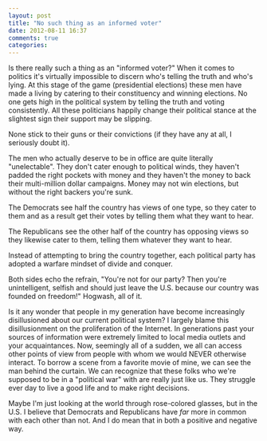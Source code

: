 ```yaml
---
layout: post
title: "No such thing as an informed voter"
date: 2012-08-11 16:37
comments: true
categories: 
---
```


Is there really such a thing as an "informed voter?" When it comes to politics it's virtually impossible to discern who's telling the truth and who's lying. At this stage of the game (presidential elections) these men have made a living by catering to their constituency and winning elections. No one gets high in the political system by telling the truth and voting consistently. All these politicians happily change their political stance at the slightest sign their support may be slipping.

<!-- more -->

None stick to their guns or their convictions (if they have any at all, I seriously doubt it).

The men who actually deserve to be in office are quite literally "unelectable". They don't cater enough to political winds, they haven't padded the right pockets with money and they haven't the money to back their multi-million dollar campaigns. Money may not win elections, but without the right backers you're sunk.

The Democrats see half the country has views of one type, so they cater to them and as a result get their votes by telling them what they want to hear.

The Republicans see the other half of the country has opposing views so they likewise cater to them, telling them whatever they want to hear.

Instead of attempting to bring the country together, each political party has adopted a warfare mindset of divide and conquer.

Both sides echo the refrain, "You're not for our party? Then you're unintelligent, selfish and should just leave the U.S. because our country was founded on freedom!" Hogwash, all of it.

Is it any wonder that people in my generation have become increasingly disillusioned about our current political system? I largely blame this disillusionment on the proliferation of the Internet. In generations past your sources of information were extremely limited to
local media outlets and your acquaintances. Now, seemingly all of a sudden, we all can access other points of view from people with whom we would NEVER otherwise interact. To borrow a scene from a favorite movie of mine, we can see the man behind the curtain. We can recognize that these folks who we're supposed to be in a "political war" with are really just like us. They struggle ever day to live a good life and to make right decisions.

Maybe I'm just looking at the world through rose-colored glasses, but in the U.S. I believe that Democrats and Republicans have _far_ more in common with each other than not. And I do mean that in both a positive and negative way.
